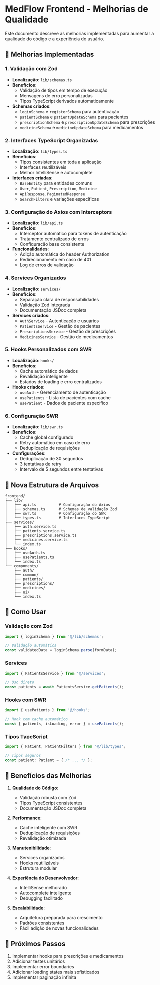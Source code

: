 # MedFlow Frontend - Melhorias de Qualidade

Este documento descreve as melhorias implementadas para aumentar a qualidade do código e a experiência do usuário.

## 🚀 Melhorias Implementadas

### 1. **Validação com Zod**
- **Localização**: `lib/schemas.ts`
- **Benefícios**: 
  - Validação de tipos em tempo de execução
  - Mensagens de erro personalizadas
  - Tipos TypeScript derivados automaticamente
- **Schemas criados**:
  - `loginSchema` e `registerSchema` para autenticação
  - `patientSchema` e `patientUpdateSchema` para pacientes
  - `prescriptionSchema` e `prescriptionUpdateSchema` para prescrições
  - `medicineSchema` e `medicineUpdateSchema` para medicamentos

### 2. **Interfaces TypeScript Organizadas**
- **Localização**: `lib/types.ts`
- **Benefícios**:
  - Tipos consistentes em toda a aplicação
  - Interfaces reutilizáveis
  - Melhor IntelliSense e autocomplete
- **Interfaces criadas**:
  - `BaseEntity` para entidades comuns
  - `User`, `Patient`, `Prescription`, `Medicine`
  - `ApiResponse`, `PaginatedResponse`
  - `SearchFilters` e variações específicas

### 3. **Configuração do Axios com Interceptors**
- **Localização**: `lib/api.ts`
- **Benefícios**:
  - Interceptor automático para tokens de autenticação
  - Tratamento centralizado de erros
  - Configuração base consistente
- **Funcionalidades**:
  - Adição automática do header Authorization
  - Redirecionamento em caso de 401
  - Log de erros de validação

### 4. **Services Organizados**
- **Localização**: `services/`
- **Benefícios**:
  - Separação clara de responsabilidades
  - Validação Zod integrada
  - Documentação JSDoc completa
- **Services criados**:
  - `AuthService` - Autenticação e usuários
  - `PatientsService` - Gestão de pacientes
  - `PrescriptionsService` - Gestão de prescrições
  - `MedicinesService` - Gestão de medicamentos

### 5. **Hooks Personalizados com SWR**
- **Localização**: `hooks/`
- **Benefícios**:
  - Cache automático de dados
  - Revalidação inteligente
  - Estados de loading e erro centralizados
- **Hooks criados**:
  - `useAuth` - Gerenciamento de autenticação
  - `usePatients` - Lista de pacientes com cache
  - `usePatient` - Dados de paciente específico

### 6. **Configuração SWR**
- **Localização**: `lib/swr.ts`
- **Benefícios**:
  - Cache global configurado
  - Retry automático em caso de erro
  - Deduplicação de requisições
- **Configurações**:
  - Deduplicação de 30 segundos
  - 3 tentativas de retry
  - Intervalo de 5 segundos entre tentativas

## 📁 Nova Estrutura de Arquivos

```
frontend/
├── lib/
│   ├── api.ts          # Configuração do Axios
│   ├── schemas.ts      # Schemas de validação Zod
│   ├── swr.ts          # Configuração do SWR
│   └── types.ts        # Interfaces TypeScript
├── services/
│   ├── auth.service.ts
│   ├── patients.service.ts
│   ├── prescriptions.service.ts
│   ├── medicines.service.ts
│   └── index.ts
├── hooks/
│   ├── useAuth.ts
│   ├── usePatients.ts
│   └── index.ts
└── components/
    ├── auth/
    ├── common/
    ├── patients/
    ├── prescriptions/
    ├── medicines/
    ├── ui/
    └── index.ts
```

## 🔧 Como Usar

### Validação com Zod
```typescript
import { loginSchema } from '@/lib/schemas';

// Validação automática
const validatedData = loginSchema.parse(formData);
```

### Services
```typescript
import { PatientsService } from '@/services';

// Uso direto
const patients = await PatientsService.getPatients();
```

### Hooks com SWR
```typescript
import { usePatients } from '@/hooks';

// Hook com cache automático
const { patients, isLoading, error } = usePatients();
```

### Tipos TypeScript
```typescript
import { Patient, PatientFilters } from '@/lib/types';

// Tipos seguros
const patient: Patient = { /* ... */ };
```

## 🎯 Benefícios das Melhorias

1. **Qualidade do Código**:
   - Validação robusta com Zod
   - Tipos TypeScript consistentes
   - Documentação JSDoc completa

2. **Performance**:
   - Cache inteligente com SWR
   - Deduplicação de requisições
   - Revalidação otimizada

3. **Manutenibilidade**:
   - Services organizados
   - Hooks reutilizáveis
   - Estrutura modular

4. **Experiência do Desenvolvedor**:
   - IntelliSense melhorado
   - Autocomplete inteligente
   - Debugging facilitado

5. **Escalabilidade**:
   - Arquitetura preparada para crescimento
   - Padrões consistentes
   - Fácil adição de novas funcionalidades

## 🚀 Próximos Passos

1. Implementar hooks para prescrições e medicamentos
2. Adicionar testes unitários
3. Implementar error boundaries
4. Adicionar loading states mais sofisticados
5. Implementar paginação infinita 